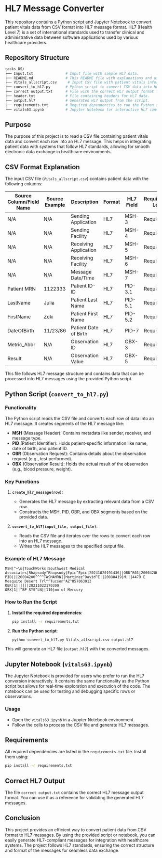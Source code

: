 # HL7 Message Converter

This repository contains a Python script and Jupyter Notebook to convert patient vitals data from CSV format into HL7 message format. HL7 (Health Level 7) is a set of international standards used to transfer clinical and administrative data between software applications used by various healthcare providers.

## Repository Structure

```bash
tasks_DS/
├── Input.txt               # Input file with sample HL7 data.
├── README.md               # This README file with explanations and usage instructions.
├── Vitals_allscript.csv     # Input CSV file with patient vitals information.
├── convert_to_hl7.py       # Python script to convert CSV data into HL7 format.
├── correct output.txt      # File with the correct HL7 output format for comparison.
├── header.txt              # File containing headers for HL7 data.
├── output.hl7              # Generated HL7 output from the script.
├── requirements.txt        # Required dependencies to run the Python script.
└── vitals63.ipynb          # Jupyter Notebook for interactive HL7 conversion.
```

## Purpose

The purpose of this project is to read a CSV file containing patient vitals data and convert each row into an HL7 message. This helps in integrating patient data with systems that follow HL7 standards, allowing for smooth electronic data exchange in healthcare environments.

## CSV Format Explanation

The input CSV file (`Vitals_allscript.csv`) contains patient data with the following columns:

| Source Column/Field Name | Source Example | Description               | Format       | HL7 Field      | Requirement Level | Default/Generic Value | HL7 Example        | Notes                             |
|--------------------------|----------------|---------------------------|--------------|----------------|-------------------|-----------------------|--------------------|-----------------------------------|
| N/A                      | N/A            | Sending Application        | HL7          | MSH-3          | Required (R)       | "Touchworks"           | "Touchworks"       |                                   |
| N/A                      | N/A            | Sending Facility           | HL7          | MSH-4          | Required (R)       | "Mountain West"        | "Mountain West"    |                                   |
| N/A                      | N/A            | Receiving Application       | HL7          | MSH-5          | Required (R)       | "Rhapsody^Rhapsody"    | "Rhapsody^Rhapsody" |                                   |
| N/A                      | N/A            | Receiving Facility         | HL7          | MSH-6          | Required (R)       | "EPIC^EPIC"            | "EPIC^EPIC"        |                                   |
| N/A                      | N/A            | Message Date/Time          | HL7          | MSH-7          | Required (R)       | currentDate            | 20240828125126      | Expected format: yyyyMMddHHmmss  |
| Patient MRN              | 1122333        | Patient ID-ID              | HL7          | PID-3.1        | Required (R)       | 5677654                | 2                  |                                   |
| LastName                 | Julia          | Patient Last Name          | HL7          | PID-5.1        | Required (R)       |                       |                    |                                   |
| FirstName                | Zeki           | Patient First Name         | HL7          | PID-5.2        | Required (R)       |                       |                    |                                   |
| DateOfBirth              | 11/23/86       | Patient Date of Birth      | HL7          | PID-7          | Required (R)       |                       | Expected format: yyyyMMdd        |
| Metric_Abbr              | N/A            | Observation ID             | HL7          | OBX-3          | Required (R)       |                       |                    |                                   |
| Result                   | N/A            | Observation Value          | HL7          | OBX-5          | Required (R)       |                       |                    |                                   |

This file follows HL7 message structure and contains data that can be processed into HL7 messages using the provided Python script.

## Python Script (`convert_to_hl7.py`)

### Functionality

The Python script reads the CSV file and converts each row of data into an HL7 message. It creates segments of the HL7 message like:
- **MSH** (Message Header): Contains metadata like sender, receiver, and message type.
- **PID** (Patient Identifier): Holds patient-specific information like name, date of birth, and patient ID.
- **OBR** (Observation Request): Contains details about the observation request (e.g., test performed).
- **OBX** (Observation Result): Holds the actual result of the observation (e.g., blood pressure, weight).

### Key Functions

1. **`create_hl7_message(row)`**: 
   - Generates the HL7 message by extracting relevant data from a CSV row.
   - Constructs the MSH, PID, OBR, and OBX segments based on the provided data.

2. **`convert_to_hl7(input_file, output_file)`**:
   - Reads the CSV file and iterates over the rows to convert each row into an HL7 message.
   - Writes the HL7 messages to the specified output file.

### Example of HL7 Message

```plaintext
MSH|^~\&|TouchWorks|Southwest Medical Associates|Rhapsody^Rhapsody|Epic^Epic|20241020191436||ORU^R01|20004200_001|P|2.5.1
PID|||20004200^^^^TWSMAMRN||Martinez^David^E||20080419|M|||4479 E Mesquite Desert Trl^^Tucson^AZ^857063013
OBR|1||||||20211022170300
OBX|1||^BP SYS^LN||110|mm of Mercury
```

### How to Run the Script

1. **Install the required dependencies**:
   ```bash
   pip install -r requirements.txt
   ```

2. **Run the Python script**:
   ```bash
   python convert_to_hl7.py Vitals_allscript.csv output.hl7
   ```

This will generate an HL7 file (`output.hl7`) with the converted messages.

## Jupyter Notebook (`vitals63.ipynb`)

The Jupyter Notebook is provided for users who prefer to run the HL7 conversion interactively. It contains the same functionality as the Python script but allows for real-time exploration and execution of the code. The notebook can be used for testing and debugging specific rows or observations.

### Usage

- Open the `vitals63.ipynb` in a Jupyter Notebook environment.
- Follow the cells to process the CSV file and generate HL7 messages.
  
## Requirements

All required dependencies are listed in the `requirements.txt` file. Install them using:

```bash
pip install -r requirements.txt
```

## Correct HL7 Output

The file `correct output.txt` contains the correct HL7 message output format. You can use it as a reference for validating the generated HL7 messages.

## Conclusion

This project provides an efficient way to convert patient data from CSV format to HL7 messages. By using the provided script or notebook, you can easily generate HL7-compliant messages for integration with healthcare systems. The project follows HL7 standards, ensuring the correct structure and format of the messages for seamless data exchange.